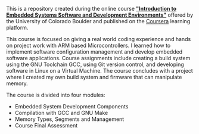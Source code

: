 This is a repository created during the online course [**"Introduction to Embedded Systems Software and Development Environments"**](https://www.coursera.org/learn/introduction-embedded-systems/) offered by the University of Colorado Boulder and published on the [Coursera](http://coursera.com) learning platform.

This course is focused on giving a real world coding experience and hands on project work with ARM based Microcontrollers. I learned how to implement software configuration management and develop embedded software applications. Course assignments include creating a build system using the GNU Toolchain GCC, using Git version control, and developing software in Linux on a Virtual Machine. The course concludes with a project where I created my own build system and firmware that can manipulate memory.

The course is divided into four modules:
* Embedded System Development Components
* Compilation with GCC and GNU Make
* Memory Types, Segments and Management
* Course Final Assessment
